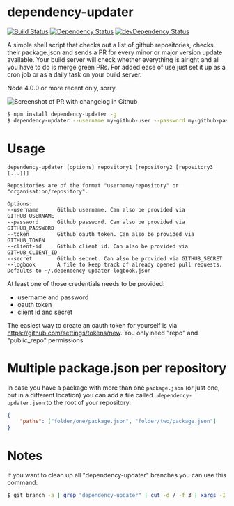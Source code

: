 # dependency-updater

[![Build Status](https://travis-ci.org/marekventur/dependency-updater.svg)](https://travis-ci.org/marekventur/dependency-updater)
[![Dependency Status](https://david-dm.org/marekventur/dependency-updater.svg)](https://david-dm.org/marekventur/dependency-updater)
[![devDependency Status](https://david-dm.org/marekventur/dependency-updater/dev-status.svg)](https://david-dm.org/marekventur/dependency-updater#info=devDependencies)


A simple shell script that checks out a list of github repositories, checks their package.json and sends a PR for every minor or major version update available. Your build server will check whether everything is alright and all you have to do is merge green PRs. For added ease of use just set it up as a cron job or as a daily task on your build server.

Node 4.0.0 or more recent only, sorry.

<img src="http://i.imgur.com/qaxh5gx.png" alt="Screenshot of PR with changelog in Github">

```bash
$ npm install dependency-updater -g
$ dependency-updater --username my-github-user --password my-github-password myname/myrepository anothername/another-repository
```

# Usage
```
dependency-updater [options] repository1 [repository2 [repository3 [...]]]

Repositories are of the format "username/repository" or "organisation/repository".

Options:
--username      Github username. Can also be provided via GITHUB_USERNAME
--password      Github password. Can also be provided via GITHUB_PASSWORD
--token         Github oauth token. Can also be provided via GITHUB_TOKEN
--client-id     Github client id. Can also be provided via GITHUB_CLIENT_ID
--secret        Github secret. Can also be provided via GITHUB_SECRET
--logbook       A file to keep track of already opened pull requests. Defaults to ~/.dependency-updater-logbook.json
```

At least one of those credentials needs to be provided:
* username and password
* oauth token
* client id and secret

The easiest way to create an oauth token for yourself is via <a href="https://github.com/settings/tokens/new">https://github.com/settings/tokens/new</a>. You only need "repo" and "public_repo" permissions

# Multiple package.json per repository
In case you have a package with more than one ```package.json``` (or just one, but in a different location) you can add a file called ```.dependency-updater.json``` to the root of your repository:

```json
{
    "paths": ["folder/one/package.json", "folder/two/package.json"]
}
```

# Notes
If you want to clean up all "dependency-updater" branches you can use this command:
```bash
$ git branch -a | grep "dependency-updater" | cut -d / -f 3 | xargs -I BRANCH /bin/bash -c "git push origin --delete BRANCH"
```
